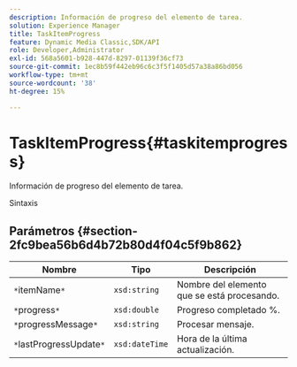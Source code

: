 ```yaml
---
description: Información de progreso del elemento de tarea.
solution: Experience Manager
title: TaskItemProgress
feature: Dynamic Media Classic,SDK/API
role: Developer,Administrator
exl-id: 568a5601-b928-447d-8297-01139f36cf73
source-git-commit: 1ec8b59f442eb96c6c3f5f1405d57a38a86bd056
workflow-type: tm+mt
source-wordcount: '38'
ht-degree: 15%

---
```


# TaskItemProgress{#taskitemprogress}

Información de progreso del elemento de tarea.

Sintaxis

## Parámetros {#section-2fc9bea56b6d4b72b80d4f04c5f9b862}

| Nombre | Tipo | Descripción |
|---|---|---|
| `*`itemName`*` | `xsd:string` | Nombre del elemento que se está procesando. |
| `*`progress`*` | `xsd:double` | Progreso completado %. |
| `*`progressMessage`*` | `xsd:string` | Procesar mensaje. |
| `*`lastProgressUpdate`*` | `xsd:dateTime` | Hora de la última actualización. |
